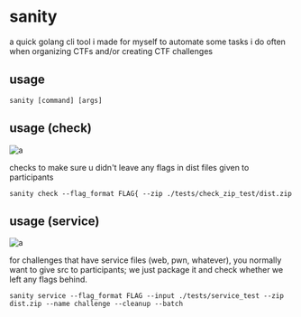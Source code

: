 # sanity

a quick golang cli tool i made for myself to automate some tasks i do often when organizing CTFs and/or creating CTF challenges

## usage
```
sanity [command] [args]
```

## usage (check)

![a](https://i.gyazo.com/cb4c4586c86f3e85fc7864c78449b07a.png)

checks to make sure u didn't leave any flags in dist files given to participants

```
sanity check --flag_format FLAG{ --zip ./tests/check_zip_test/dist.zip
```

## usage (service)

![a](![a](https://i.gyazo.com/cd6399180bd7e49ddf21e1a769b4f31e.png))

for challenges that have service files (web, pwn, whatever), you normally want to give src to participants; we just package it and check whether we left any flags behind.

```
sanity service --flag_format FLAG --input ./tests/service_test --zip dist.zip --name challenge --cleanup --batch
```